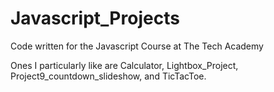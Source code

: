 # Javascript_Projects
Code written for the Javascript Course at The Tech Academy

Ones I particularly like are Calculator, Lightbox_Project, Project9_countdown_slideshow, and TicTacToe.
